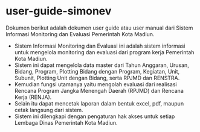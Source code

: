 # user-guide-simonev
Dokumen berikut adalah dokumen user guide atau user manual dari Sistem Informasi Monitoring dan Evaluasi Pemerintah Kota Madiun.

- Sistem Informasi Monitoring dan Evaluasi ini adalah sistem informasi untuk mengelola monitoring dan evaluasi dari 
  program kerja Pemerintah Kota Madiun.
- Sistem ini dapat mengelola data master dari Tahun Anggaran, Urusan, Bidang, Program, Plotting Bidang dengan Program, 
  Kegiatan, Unit, Subunit, Plotting Unit dengan Bidang, serta RPJMD dan RENSTRA.
- Kemudian fungsi utamanya yaitu mengolah evaluasi dari realisasi Rencana Program Jangka Menengah Daerah (RPJMD) dan Rencana Kerja (RENJA).
- Selain itu dapat mencetak laporan dalam bentuk excel, pdf, maupun cetak langsung dari sistem.
- Sistem ini dilengkapi dengan pengaturan hak akses untuk setiap Lembaga Dinas Pemerintah Kota Madiun.

